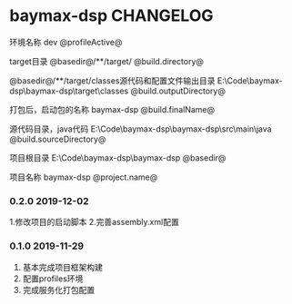 # baymax-dsp CHANGELOG

环境名称
dev
@profileActive@

target目录
@basedir@/**/target/
@build.directory@

@basedir@/**/target/classes源代码和配置文件输出目录
E:\\Code\\baymax-dsp\\baymax-dsp\\target\\classes
@build.outputDirectory@

打包后，启动包的名称
baymax-dsp
@build.finalName@

源代码目录，java代码
E:\\Code\\baymax-dsp\\baymax-dsp\\src\\main\\java
@build.sourceDirectory@

项目根目录
E:\\Code\\baymax-dsp\\baymax-dsp
@basedir@

项目名称
baymax-dsp
@project.name@

### 0.2.0  2019-12-02
1.修改项目的启动脚本 
2.完善assembly.xml配置

### 0.1.0  2019-11-29
1. 基本完成项目框架构建
2. 配置profiles环境
3. 完成服务化打包配置
